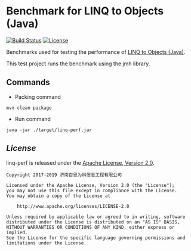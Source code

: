 <!--README FILE-->
# Benchmark for LINQ to Objects (Java)

[![Build Status](https://travis-ci.org/timandy/linq-perf.svg?branch=master)](https://travis-ci.org/timandy/linq-perf)
[![License](https://img.shields.io/badge/license-Apache%202.0-4EB1BA.svg)](https://www.apache.org/licenses/LICENSE-2.0.html)

Benchmarks used for testing the performance of [LINQ to Objects (Java)](https://github.com/timandy/linq).

This test project runs the benchmark using the jmh library.

## Commands

- Packing command
```shell script
mvn clean package
```

- Run command
```shell script
java -jar ./target/linq-perf.jar
```

## *License*
linq-perf is released under the [Apache License, Version 2.0](LICENSE).
```
Copyright 2017-2019 济南百思为科信息工程有限公司

Licensed under the Apache License, Version 2.0 (the "License");
you may not use this file except in compliance with the License.
You may obtain a copy of the License at

    http://www.apache.org/licenses/LICENSE-2.0

Unless required by applicable law or agreed to in writing, software
distributed under the License is distributed on an "AS IS" BASIS,
WITHOUT WARRANTIES OR CONDITIONS OF ANY KIND, either express or implied.
See the License for the specific language governing permissions and
limitations under the License.
```
